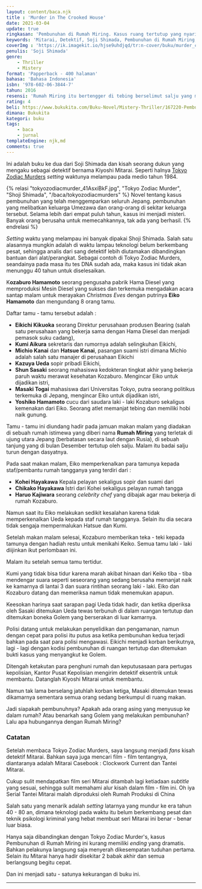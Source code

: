 ```yaml
---
layout: content/baca.njk
title : 'Murder in The Crooked House'
date: 2021-03-04
update: true
ringkasan: 'Pembunuhan di Rumah Miring. Kasus ruang tertutup yang nyaris sempurna'
keywords: 'Mitarai, Detektif, Soji Shimada, Pembunuhan di Rumah Miring, Jepang, Misteri, Novel'
coverImg : 'https://ik.imagekit.io/hjse9uhdjqd/tr:n-cover/buku/murder_crocked_house_-KeZxKoOZ.jpg'
penulis: 'Soji Shimada'
genre: 
    - Thriller
    - Mistery
format: 'Papperback - 400 halaman'
bahasa: 'Bahasa Indonesia'
isbn: '978-602-06-3844-7'
tahun: 2016
resensi: 'Rumah Miring itu bertengger di tebing berselimut salju yang menghadap ke lautan es di ujung utara Jepang yang terpencil. Tempat yang aneh, tetapi di situlah sang jutawan Kozaburo Hamamoto membangunnya. Banyak labirin lantai yang miring dan tangga-tangga di tempat yang tidak biasa, juga topeng-topeng dan boneka seukuran manusia yang seram. Ketika seorang pria ditemukan mati dibunuh di salah satu kamar, polisi dipanggil, tapi mereka tak mampu memecahkan teka-teki itu. Kemudian korban-korban lain berjatuhan. Maka dipanggillah Kiyoshi Mitarai, si detektif terkenal yang pernah memecahkan misteri kasus Pembunuhan Zodiak.'
rating: 4
beli: https://www.bukukita.com/Buku-Novel/Mistery-Thriller/167220-Pembunuhan-Di-Rumah-Miring.html
dimana: Bukukita
kategori: buku
tags: 
    - baca
    - jurnal
templateEngine: njk,md  
comments: true  
---
```


Ini adalah buku ke dua dari Soji Shimada dan kisah seorang dukun yang mengaku sebagai detektif bernama Kiyoshi Mitarai. Seperti halnya  [Tokyo Zodiac Murders](https://kusaeni.com/baca/tokyozodiacmurders) *setting* waktunya melampau pada medio tahun 1984.

 {% relasi "tokyozodiacmurder_41AsxiBkF.jpg", "Tokyo Zodiac Murder", "Shoji Shimada", "/baca/tokyozodiacmurders" %}
 Novel tentang kasus pembunuhan yang telah menggemparkan seluruh Jepang. pembunuhan yang melibatkan keluarga Umezawa dan orang-orang di sekitar keluarga tersebut. Selama lebih dari empat puluh tahun, kasus ini menjadi misteri. Banyak orang berusaha untuk memecahkannya, tak ada yang berhasil.
 {% endrelasi %}

*Setting* waktu yang melampau ini banyak dipakai Shoji Shimada. Salah satu alasannya mungkin adalah di waktu lampau teknologi belum berkembang  pesat, sehingga analis dari sang detektif lebih diutamakan dibandingkan  bantuan dari alat/perangkat. Sebagai contoh di Tokyo Zodiac Murders, seandainya pada masa itu tes DNA sudah ada, maka kasus ini tidak akan menunggu 40 tahun untuk diselesaikan.

 <span class="dc">K</span>**ozaburo Hamamoto** seorang pengusaha pabrik Hama Diesel yang memproduksi Mesin Diesel yang sukses dan terkemuka mengadakan acara santap malam untuk merayakan *Christmas Eves* dengan putrinya **Eiko Hamamoto** dan mengundang 8 orang tamu.

Daftar tamu - tamu tersebut adalah : 

- **Eikichi Kikuoka** seorang Direktur perusahaan produsen Bearing (salah satu perusahaan yang bekerja sama dengan Hama Diesel dan menjadi pemasok suku cadang),
- **Kumi Aikura** sekretaris dan rumornya adalah selingkuhan Eikichi,
- **Michio Kanai** dan **Hatsue Kanai**, pasangan suami istri dimana Michio adalah salah satu manajer di perusahaan Eikichi
- **Kazuya Ueda** sopir pribadi Eikichi,
- **Shun Sasaki** seorang mahasiswa kedokteran tingkat akhir yang bekerja paruh waktu merawat kesehatan Kozaburo. Mengincar Eiko untuk dijadikan istri,
- **Masaki Togai** mahasiswa dari Universitas Tokyo, putra seorang politikus terkemuka di Jepang, mengincar Eiko untuk dijadikan istri,
- **Yoshiko Hamamoto** cucu dari saudara laki - laki Kozaburo sekaligus kemenakan dari Eiko. Seorang atlet memanjat tebing dan memiliki hobi naik gunung. 

Tamu - tamu ini diundang hadir pada jamuan makan malam yang diadakan di sebuah rumah istimewa yang diberi nama **Rumah Miring** yang terletak di ujung utara Jepang (berbatasan secara laut dengan Rusia), di sebuah tanjung yang di bulan Desember tertutup oleh salju. Malam itu badai salju turun dengan dasyatnya.

Pada saat makan malam, Eiko memperkenalkan para tamunya kepada staf/pembantu rumah tangganya yang terdiri dari :

- **Kohei Hayakawa** Kepala pelayan sekaligus sopir dan suami dari
- **Chikako Hayakawa** Istri dari Kohei sekaligus pelayan rumah tangga
- **Haruo Kajiwara** seorang *celebrity chef* yang dibajak agar mau bekerja di rumah Kozaburo.

Namun saat itu Eiko melakukan sedikit kesalahan karena tidak memperkenalkan Ueda kepada staf rumah tangganya. Selain itu dia secara tidak sengaja mempermalukan Hatsue dan Kumi.

Setelah makan malam selesai, Kozaburo memberikan teka - teki kepada tamunya dengan hadiah restu untuk menikahi Keiko. Semua tamu laki - laki diijinkan ikut perlombaan ini.

Malam itu setelah semua tamu tertidur.

Kumi yang tidak bisa tidur karena marah akibat hinaan dari Keiko tiba - tiba mendengar suara seperti seseorang yang sedang berusaha memanjat naik ke kamarnya di lantai 3 dan suara rintihan seorang laki - laki. Eiko dan Kozaburo datang dan memeriksa namun tidak menemukan apapun.

Keesokan harinya saat sarapan pagi Ueda tidak hadir, dan ketika diperiksa oleh Sasaki ditemukan Ueda tewas terbunuh di dalam ruangan tertutup dan ditemukan boneka Golem yang berserakan di luar kamarnya.

Polisi datang untuk melakukan penyelidikan dan pengamanan, namun dengan cepat para polisi itu putus asa ketika pembunuhan kedua terjadi bahkan pada saat para polisi mengawasi. Eikichi menjadi korban berikutnya, lagi - lagi dengan kodisi pembunuhan di ruangan tertutup dan ditemukan bukti kasus yang menyangkut ke Golem.

Ditengah ketakutan para penghuni rumah dan keputusasaan para pertugas kepolisian, Kantor Pusat Kepolisian mengirim detektif eksentrik untuk membantu. Datanglah Kiyoshi Mitarai untuk membantu. 

Namun tak lama berselang jatuhlah korban ketiga, Masaki ditemukan tewas dikamarnya sementara semua orang sedang berkumpul di ruang makan.

Jadi siapakah pembunuhnya? Apakah ada orang asing yang menyusup ke dalam rumah? Atau benarkah sang Golem yang melakukan pembunuhan? Lalu apa hubungannya dengan Rumah Miring?

### Catatan

Setelah membaca Tokyo Zodiac Murders, saya langsung menjadi *fans* kisah detektif Mitarai. Bahkan saya juga mencari film - film tentangnya, diantaranya adalah Mitarai Casebook : Clockwork Current dan Tantei Mitarai. 

 <p class="sidenote">Cukup sulit mendapatkan film seri Mitarai ditambah lagi ketiadaan <i>subtitle</i> yang sesuai, sehingga sulit memahami alur kisah dalam film - film ini. Oh iya Serial Tantei Mitarai malah diproduksi oleh Rumah Produksi di China</p>

Salah satu yang menarik adalah *setting* latarnya yang mundur ke era tahun 40 - 80 an, dimana teknologi pada waktu itu belum berkembang pesat dan teknik psikologi kriminal yang hebat membuat seri Mitarai ini benar - benar luar biasa.

Hanya saja dibandingkan dengan Tokyo Zodiac Murder's, kasus Pembunuhan di Rumah Miring ini kurang memiliki *ending* yang dramatis. Bahkan pelakunya langsung saja menyerah dikesempatan tuduhan pertama. Selain itu Mitarai hanya hadir disekitar 2 babak akhir dan semua berlangsung begitu cepat.

Dan ini menjadi satu - satunya kekurangan di buku ini.

***
